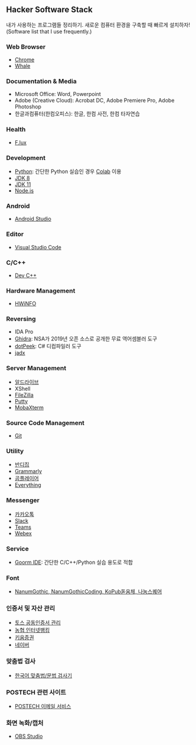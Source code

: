 ## Hacker Software Stack
내가 사용하는 프로그램들 정리하기. 새로운 컴퓨터 환경을 구축할 때 빠르게 설치하자!
(Software list that I use frequently.)

### Web Browser
* [Chrome](https://www.google.com/intl/en/chrome/)
* [Whale](https://whale.naver.com/)

### Documentation & Media
* Microsoft Office: Word, Powerpoint
* Adobe (Creative Cloud): Acrobat DC, Adobe Premiere Pro, Adobe Photoshop
* 한글과컴퓨터(한컴오피스): 한글, 한컴 사전, 한컴 타자연습

### Health
* [F.lux](https://justgetflux.com/)

### Development
* [Python](https://www.python.org/): 간단한 Python 실습인 경우 [Colab](https://colab.research.google.com/) 이용
* [JDK 8](https://www.oracle.com/technetwork/java/javase/downloads/jdk8-downloads-2133151.html)
* [JDK 11](https://www.oracle.com/technetwork/java/javase/downloads/jdk11-downloads-5066655.html)
* [Node.js](https://nodejs.org/ko/)

### Android
* [Android Studio](https://developer.android.com/studio)

### Editor
* [Visual Studio Code](https://code.visualstudio.com/)

### C/C++
* [Dev C++](https://sourceforge.net/projects/orwelldevcpp/)

### Hardware Management
* [HWiNFO](https://www.hwinfo.com/download/)

### Reversing
* IDA Pro
* [Ghidra](https://ghidra-sre.org/): NSA가 2019년 오픈 소스로 공개한 무료 역어셈블러 도구
* [dotPeek](https://www.jetbrains.com/decompiler/): C# 디컴파일러 도구
* [jadx](https://github.com/skylot/jadx/releases)

### Server Management
* [알드라이브](https://www.altools.co.kr/download/aldrive.aspx)
* XShell
* [FileZilla](https://filezilla-project.org/)
* [Putty](https://www.putty.org/)
* [MobaXterm](https://mobaxterm.mobatek.net/)

### Source Code Management
* [Git](https://git-scm.com/downloads)

### Utility
* [반디집](https://kr.bandisoft.com/bandizip/)
* [Grammarly](https://www.grammarly.com/)
* [곰플레이어](https://www.gomlab.com/download/)
* [Everything](https://software.naver.com/software/summary.nhn?softwareId=MFS_120816)

### Messenger
* [카카오톡](https://www.kakaocorp.com/page/service/service/KakaoTalk)
* [Slack](https://slack.com/)
* [Teams](https://www.microsoft.com/ko-kr/microsoft-teams/download-app)
* [Webex](https://www.webex.com/ko/downloads.html)

### Service
* [Goorm IDE](https://ide.goorm.io/): 간단한 C/C++/Python 실습 용도로 적합

### Font
* [NanumGothic, NanumGothicCoding, KoPub돋움체, 나눔스퀘어](./fonts)

### 인증서 및 자산 관리
* [토스 공동인증서 관리](https://toss.im/cert)
* [농협 인터넷뱅킹](https://banking.nonghyup.com/nhbank.html)
* [키움증권](https://www3.kiwoom.com/h/main)
* [네이버](https://www.naver.com)

### 맞춤법 검사
* [한국어 맞춤법/문법 검사기](https://speller.cs.pusan.ac.kr/)

### POSTECH 관련 사이트
* [POSTECH 이메일 서비스](https://mail.postech.ac.kr/)

### 화면 녹화/캡처
* [OBS Studio](https://obsproject.com/ko/download)
